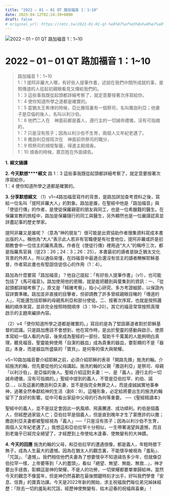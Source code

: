 ```yaml
---
title: "2022 – 01 – 01 QT 路加福音 1：1~10"
date: 2025-04-12T02:24:39+0800
draft: false
# original_url: https://cmtc.tw/2022-01-01-qt-%e8%b7%af%e5%8a%a0%e7%a6%8f%e9%9f%b3-1%ef%bc%9a110
---
```


![2022 – 01 – 01 QT 路加福音 1：1\~10](/images/qt.jpg   "2022 – 01 – 01 QT 路加福音 1：1\~10")

# 2022 – 01 – 01 QT 路加福音 1：1\~10

> 路加福音 1：1\~10  
> 1：1 提阿非羅大人哪，有好些人提筆作書，述說在我們中間所成就的事，是照傳道的人從起初親眼看見又傳給我們的。  
> 1：3 這些事我既從起頭都詳細考察了，就定意要按著次序寫給你，  
> 1：4 使你知道所學之道都是確實的。  
> 1：5 當猶太王希律的時候，亞比雅班裏有一個祭司，名叫撒迦利亞；他妻子是亞倫的後人，名叫以利沙伯。  
> 1：6 他們二人在　神面前都是義人，遵行主的一切誡命禮儀，沒有可指摘的，  
> 1：7 只是沒有孩子；因為以利沙伯不生育，兩個人又年紀老邁了。  
> 1：8 撒迦利亞按班次在　神面前供祭司的職分，  
> 1：9 照祭司的規矩掣籤，得進主殿燒香。  
> 1：10 燒香的時候，眾百姓在外面禱告。

**1.** **經文誦讀**

**2. 今天默想****經文**
路 1：3 這些事我既從起頭都詳細考察了，就定意要按著次序寫給你，  
1：4 使你知道所學之道都是確實的。

**3. 分享默想經文**
（1）v1\~4路加福音寫作的背景，是路加詳加查考資料之後，寫給一位名叫「提阿非羅大人」的對象。路加是誰，在聖經中他是「路加福音」與「使徒行傳」的作者，是使徒保羅親密的朋友與同工，也是一位希臘籍的醫生。在保羅宣教的旅程中，路加是保羅隨行的同工與醫生，另外顯然也是一位嚴謹認真並詳盡記事的歷史學家。

提阿非羅又是誰呢？（意為“神的朋友”）很可能是出資協助作者搜集資料寫成本書出版的人。稱他為“大人”表示此人若非有官職便是有社會地位，提阿非羅或許是初期教會中一位信主的羅馬貴族。作者在《使徒行傳》裡用過“大人”的稱呼三次，都是指羅馬官員（徒23：26；24：3；26：25）。本書最初的讀者是缺乏猶太文化背景的外邦人，所以通俗易懂，在四福音中最適合還沒有信主的讀者瞭解耶穌基督，作者寫此書也有堅固信徒信心的作用（1：4）。

路加為什麼要寫「路加福音」？他自己提起：「有好些人提筆作書」（v1），也可能包括了《馬可福音》。路加使用他的恩賜，就是能把聽到與蓃集到的資訊：一、「從起頭都詳細考察了」，原文是「精確考察」，指小心研究、多方考證細節，以保證內容詳實準確。路加並非直接的目擊者，但卻請教了許多曾經親眼目睹的「傳道的人」，可能還包括耶穌的母親馬利亞和部分使徒。二、按著次序寫，也就是按照邏輯的順序來寫，並非完全按照時間順序（3：19\~20）。其它的福音常常按照真理啟示的主題來編排內容。

（2）v4「使你知道所學之道都是確實的。」寫目的是為了堅固慕道者對於耶穌基督的認識。只是路加應該不會想到，他在寫作時，是出於聖靈的感動與啟示，使原本寫給一個人看的內容，後來成為聖經的一部份，幫助千千萬萬的人能夠明白真理，聽見福音。聖靈能夠使用「自潔的器皿」成為貴重的器皿，要彰顯的不是「器皿」本身，而是器皿所盛裝的「寶貝」，是何等的偉大與榮耀。

v5\~10路加福音要介紹耶穌之前，必須介紹耶穌的表哥「開路先鋒」施洗約翰。介紹施洗約翰，但先要從他的父母講起。施洗約翰的父親「撒迦利亞」是祭司、母親「以利沙伯」，是亞倫的後人。聖經介紹這對夫妻：一、是「義人，遵行主的一切誡命禮儀，沒有可指摘的。」聖經中提到的義人，不管是亞伯拉罕、約伯、諾亞…，以及這裏的撒迦利亞夫妻，並不是指完全無罪之人，而是虔誠誠實地事奉神，過著全然奉獻給神的生活（創6：9）。這種形象，必定給將要出生的施洗約翰留下了良好的影響。從中可看出家庭中父母的行為何等重要。 ──《聖經精讀本》

聖經中的義人，並不是註定會因此一帆風順、飛黃騰達、成功順利。約伯是個義人，但經歷過家毀人亡；亞伯拉罕是個義人，但是直到晚年才生了蒙應許的以撒；撒迦利亞夫妻都被聖經視為「義人」──「只是沒有孩子；因為以利沙伯不生育，兩個人又年紀老邁了。」我想這和亞伯拉罕十分相似，一生帶著渴望與遺憾，而且到老幾乎已經完全絕望了，才經歷到上帝使枯木逢春、使無變有的大神蹟。

**4. 今天的回應**
施洗約翰的父母，和亞伯拉罕的遭遇很像，都是義人，年輕時膝下無子，成為人生最大的遺憾。因為在猶太人的觀念裏，不能懷孕被視為「羞恥」、「咒詛」、「遺憾」。我們相信他們夫妻為了想要懷孕不知道禱告多少年，但就像亞伯拉罕一樣，上帝要等到「人的盡頭」，看似「絕望、無望、無能、無救…」，神才要出手拯救，彰顯這是神的榮耀，不是人的功勞，一切榮耀都要單單歸給神。當然今天的觀念不像當年，但是神仍然喜歡在最後關鍵時刻才出手，好叫我們學會「安息、信靠」的寶貴功課。今天是2022年新的開始，求主祝福我們每位弟兄姊妹經歷：「除去一切的羞恥和咒詛，經歷神使無變有、枯木迎春的祝福與喜樂」！